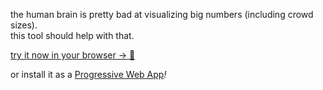 the human brain is pretty bad at visualizing big numbers (including crowd sizes).<br>
this tool should help with that.

[try it now in your browser → 🐇](https://hunterirving.github.io/pop_viz/) 

or install it as a <a href="https://developer.mozilla.org/en-US/docs/Web/Progressive_web_apps/Guides/Installing">Progressive Web App</a><i>!</i>